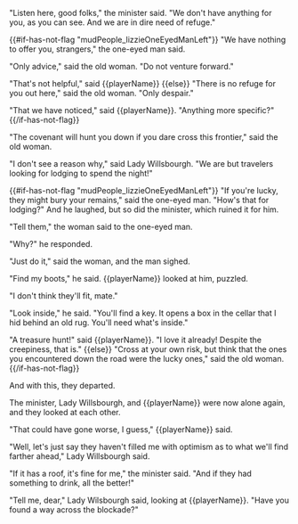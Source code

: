 "Listen here, good folks," the minister said. "We don't have anything for you, as you can see. And we are in dire need of refuge."

{{#if-has-not-flag "mudPeople_lizzieOneEyedManLeft"}}
"We have nothing to offer you, strangers," the one-eyed man said.

"Only advice," said the old woman. "Do not venture forward."

"That's not helpful," said {{playerName}}
{{else}}
"There is no refuge for you out here," said the old woman. "Only despair."

"That we have noticed," said {{playerName}}. "Anything more specific?"
{{/if-has-not-flag}}

"The covenant will hunt you down if you dare cross this frontier," said the old woman.

"I don't see a reason why," said Lady Willsbourgh. "We are but travelers looking for lodging to spend the night!"

{{#if-has-not-flag "mudPeople_lizzieOneEyedManLeft"}}
"If you're lucky, they might bury your remains," said the one-eyed man. "How's that for lodging?" And he laughed, but so did the minister, which ruined it for him.

"Tell them," the woman said to the one-eyed man.

"Why?" he responded.

"Just do it," said the woman, and the man sighed.

"Find my boots," he said. {{playerName}} looked at him, puzzled.

"I don't think they'll fit, mate."

"Look inside," he said. "You'll find a key. It opens a box in the cellar that I hid behind an old rug. You'll need what's inside."

"A treasure hunt!" said {{playerName}}. "I love it already! Despite the creepiness, that is."
{{else}}
"Cross at your own risk, but think that the ones you encountered down the road were the lucky ones," said the old woman.
{{/if-has-not-flag}}

And with this, they departed.

The minister, Lady Willsbourgh, and {{playerName}} were now alone again, and they looked at each other.

"That could have gone worse, I guess," {{playerName}} said.

"Well, let's just say they haven't filled me with optimism as to what we'll find farther ahead," Lady Willsbourgh said.

"If it has a roof, it's fine for me," the minister said. "And if they had something to drink, all the better!"

"Tell me, dear," Lady Wilsbourgh said, looking at {{playerName}}. "Have you found a way across the blockade?"
